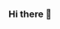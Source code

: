 ### Hi there 👋

<!--
**mksidhu/mksidhu** is a ✨ _special_ ✨ repository because its `README.md` (this file) appears on your GitHub profile.

Here are some ideas to get you started:

- 🔭 I’m currently working on ...
- 🌱 I’m currently learning python, java, c++ and html
- 👯 I’m looking to collaborate on various mini projects in different coding languages
- 🤔 I’m looking for help with coding 
- 💬 Ask me about anything
- 📫 How to reach me: ...
- 😄 Pronouns: she/her
- ⚡ Fun fact: ...
-->
